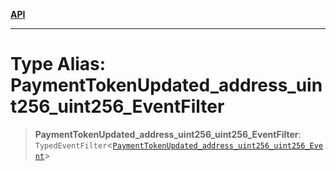 [**API**](../../../README.md)

***

# Type Alias: PaymentTokenUpdated\_address\_uint256\_uint256\_EventFilter

> **PaymentTokenUpdated\_address\_uint256\_uint256\_EventFilter**: `TypedEventFilter`\<[`PaymentTokenUpdated_address_uint256_uint256_Event`](PaymentTokenUpdated_address_uint256_uint256_Event.md)\>
